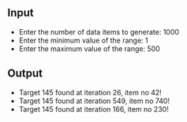 ## Input
- Enter the number of data items to generate: 1000
- Enter the minimum value of the range: 1
- Enter the maximum value of the range: 500

## Output
- Target 145 found at iteration 26, item no 42!
- Target 145 found at iteration 549, item no 740!
- Target 145 found at iteration 166, item no 230!
